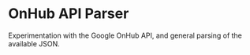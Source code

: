 # OnHub API Parser

Experimentation with the Google OnHub API, and general parsing of the available JSON.